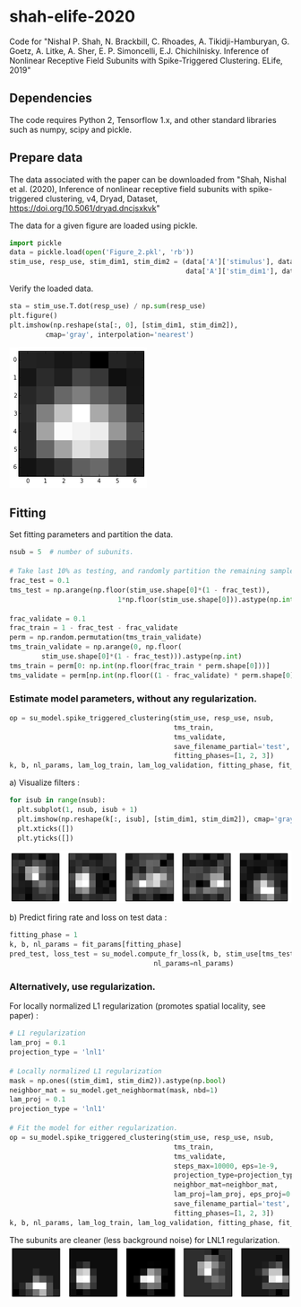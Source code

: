 # shah-elife-2020
Code for "Nishal P. Shah, N. Brackbill, C. Rhoades, A. Tikidji-Hamburyan, G. Goetz, A. Litke, A. Sher, E. P. Simoncelli, E.J. Chichilnisky. Inference of Nonlinear Receptive Field Subunits with Spike-Triggered Clustering. ELife, 2019"

## Dependencies
The code requires Python 2, Tensorflow 1.x, and other standard libraries such as numpy, scipy and pickle.

## Prepare data
The data associated with the paper can be downloaded from "Shah, Nishal et al. (2020), Inference of nonlinear receptive field subunits with spike-triggered clustering, v4, Dryad, Dataset, https://doi.org/10.5061/dryad.dncjsxkvk"

The data for a given figure are loaded using pickle. 
```python
import pickle
data = pickle.load(open('Figure_2.pkl', 'rb'))
stim_use, resp_use, stim_dim1, stim_dim2 = (data['A']['stimulus'], data['A']['response'], 
                                            data['A']['stim_dim1'], data['A']['stim_dim2'])
```

Verify the loaded data. 
```python
sta = stim_use.T.dot(resp_use) / np.sum(resp_use)
plt.figure()
plt.imshow(np.reshape(sta[:, 0], [stim_dim1, stim_dim2]), 
         cmap='gray', interpolation='nearest')
```

![sta](doc/sta.png "Receptive field")


## Fitting
Set fitting parameters and partition the data.

```python
nsub = 5  # number of subunits.

# Take last 10% as testing, and randomly partition the remaining samples for training and validation. 
frac_test = 0.1  
tms_test = np.arange(np.floor(stim_use.shape[0]*(1 - frac_test)),
	    				   1*np.floor(stim_use.shape[0])).astype(np.int)

frac_validate = 0.1
frac_train = 1 - frac_test - frac_validate
perm = np.random.permutation(tms_train_validate)
tms_train_validate = np.arange(0, np.floor(
	    stim_use.shape[0]*(1 - frac_test))).astype(np.int)
tms_train = perm[0: np.int(np.floor(frac_train * perm.shape[0]))]
tms_validate = perm[np.int(np.floor((1 - frac_validate) * perm.shape[0])): np.int(perm.shape[0])]
```

### Estimate model parameters, without any regularization. 
```python
op = su_model.spike_triggered_clustering(stim_use, resp_use, nsub,
                                         tms_train,
                                         tms_validate,
                                         save_filename_partial='test', 
                                         fitting_phases=[1, 2, 3])
k, b, nl_params, lam_log_train, lam_log_validation, fitting_phase, fit_params = op
```

a) Visualize filters :
```python
for isub in range(nsub):
  plt.subplot(1, nsub, isub + 1)
  plt.imshow(np.reshape(k[:, isub], [stim_dim1, stim_dim2]), cmap='gray', interpolation='nearest')
  plt.xticks([])
  plt.yticks([])
```
![su_noreg](doc/su_noreg.png "No regularization")


b) Predict firing rate and loss on test data :

```python
fitting_phase = 1
k, b, nl_params = fit_params[fitting_phase] 
pred_test, loss_test = su_model.compute_fr_loss(k, b, stim_use[tms_test, :], resp_use[tms_test, :],
                                    nl_params=nl_params)
```


### Alternatively, use regularization. 

For locally normalized L1 regularization (promotes spatial locality, see paper) : 
```python
# L1 regularization
lam_proj = 0.1
projection_type = 'lnl1'

# Locally normalized L1 regularization
mask = np.ones((stim_dim1, stim_dim2)).astype(np.bool)
neighbor_mat = su_model.get_neighbormat(mask, nbd=1)
lam_proj = 0.1
projection_type = 'lnl1'

# Fit the model for either regularization.
op = su_model.spike_triggered_clustering(stim_use, resp_use, nsub,
                                         tms_train,
                                         tms_validate,
                                         steps_max=10000, eps=1e-9,
                                         projection_type=projection_type,
                                         neighbor_mat=neighbor_mat,
                                         lam_proj=lam_proj, eps_proj=0.01,
                                         save_filename_partial='test', 
                                         fitting_phases=[1, 2, 3])		
k, b, nl_params, lam_log_train, lam_log_validation, fitting_phase, fit_params = op
```

The subunits are cleaner (less background noise) for LNL1 regularization.
![su_reg](doc/su_reg.png "Regularization")

